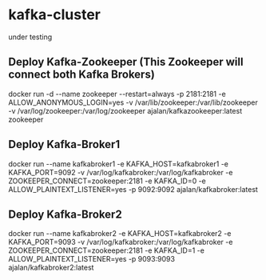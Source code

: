 # kafka-cluster
under testing



## Deploy Kafka-Zookeeper (This Zookeeper will connect both Kafka Brokers)
docker run -d --name zookeeper --restart=always -p 2181:2181 -e ALLOW_ANONYMOUS_LOGIN=yes -v /var/lib/zookeeper:/var/lib/zookeeper -v /var/log/zookeeper:/var/log/zookeeper ajalan/kafkazookeeper:latest zookeeper

## Deploy Kafka-Broker1
docker run --name kafkabroker1 -e KAFKA_HOST=kafkabroker1 -e KAFKA_PORT=9092 -v /var/log/kafkabroker:/var/log/kafkabroker -e ZOOKEEPER_CONNECT=zookeeper:2181 -e KAFKA_ID=0  -e ALLOW_PLAINTEXT_LISTENER=yes  -p 9092:9092 ajalan/kafkabroker:latest


## Deploy Kafka-Broker2
docker run --name kafkabroker2 -e KAFKA_HOST=kafkabroker2 -e KAFKA_PORT=9093 -v /var/log/kafkabroker:/var/log/kafkabroker -e ZOOKEEPER_CONNECT=zookeeper:2181 -e KAFKA_ID=1  -e ALLOW_PLAINTEXT_LISTENER=yes  -p 9093:9093 ajalan/kafkabroker2:latest